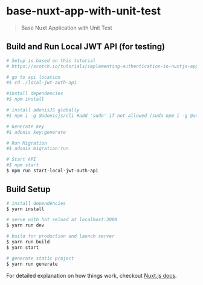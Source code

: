 # base-nuxt-app-with-unit-test

> Base Nuxt Application with Unit Test

## Build and Run Local JWT API (for testing)
``` bash
# Setup is based on this tutorial
# https://scotch.io/tutorials/implementing-authentication-in-nuxtjs-app

# go to api location
#$ cd ./local-jwt-auth-api

#install dependencies
#$ npm install

# install adonisJS globally 
#$ npm i -g @adonisjs/cli #add 'sudo' if not allowed (sudo npm i -g @adonisjs/cli)

# Generate key
#$ adonis key:generate

# Run Migration
#$ adonis migration:run

# Start API
#$ npm start
$ npm run start-local-jwt-auth-api
```

## Build Setup

``` bash
# install dependencies
$ yarn install

# serve with hot reload at localhost:3000
$ yarn run dev

# build for production and launch server
$ yarn run build
$ yarn start

# generate static project
$ yarn run generate
```


For detailed explanation on how things work, checkout [Nuxt.js docs](https://nuxtjs.org).
